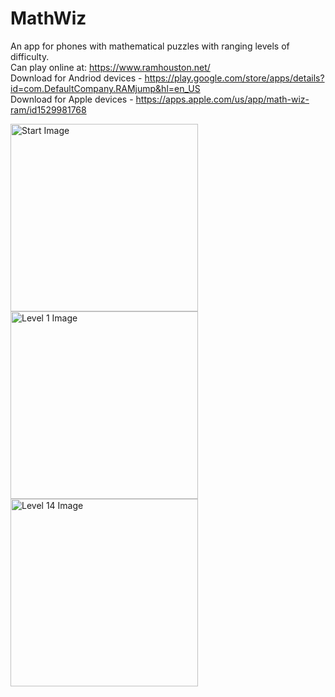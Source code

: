 # MathWiz
An app for phones with mathematical puzzles with ranging levels of difficulty. <br/>
Can play online at: https://www.ramhouston.net/<br/>
Download for Andriod devices - https://play.google.com/store/apps/details?id=com.DefaultCompany.RAMjump&hl=en_US<br/>
Download for Apple devices - https://apps.apple.com/us/app/math-wiz-ram/id1529981768<br/>

<img src="https://user-images.githubusercontent.com/44847825/101555937-48cdaa80-397f-11eb-9aca-2d1d1da32a85.PNG" alt="Start Image" width="300">

<img src="https://user-images.githubusercontent.com/44847825/101556008-761a5880-397f-11eb-99ad-c31612318e03.PNG" alt="Level 1 Image" width="300">

<img src="https://user-images.githubusercontent.com/44847825/101556244-0b1d5180-3980-11eb-9228-feea157fcb5c.PNG" alt="Level 14 Image" width="300">
